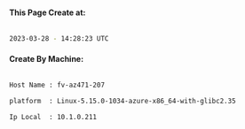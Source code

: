 
   
#### This Page Create at:

```bash

2023-03-28 - 14:28:23 UTC

```

#### Create By Machine:

```bash

Host Name : fv-az471-207

platform  : Linux-5.15.0-1034-azure-x86_64-with-glibc2.35

Ip Local  : 10.1.0.211

```

